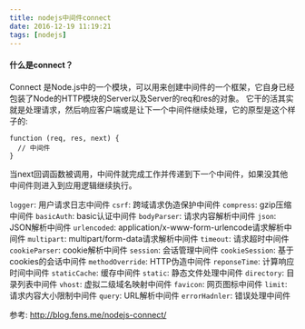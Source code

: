 ```yaml
---
title: nodejs中间件connect
date: 2016-12-19 11:19:21
tags: [nodejs]
---
```


#### 什么是connect？
Connect 是Node.js中的一个模块，可以用来创建中间件的一个框架，它自身已经包装了Node的HTTP模块的Server以及Server的req和res的对象。
它干的活其实就是处理请求，然后响应客户端或是让下一个中间件继续处理，它的原型是这个样子的:

```language-javascript
function (req, res, next) {
  // 中间件
}
```

当next回调函数被调用，中间件就完成工作并传递到下一个中间件，如果没其他中间件则进入到应用逻辑继续执行。

`logger`: 用户请求日志中间件
`csrf`: 跨域请求伪造保护中间件
`compress`: gzip压缩中间件
`basicAuth`: basic认证中间件
`bodyParser`: 请求内容解析中间件
`json`: JSON解析中间件
`urlencoded`: application/x-www-form-urlencode请求解析中间件
`multipart`: multipart/form-data请求解析中间件
`timeout`: 请求超时中间件
`cookieParser`: cookie解析中间件
`session`: 会话管理中间件
`cookieSession`: 基于cookies的会话中间件
`methodOverride`: HTTP伪造中间件
`reponseTime`: 计算响应时间中间件
`staticCache`: 缓存中间件
`static`: 静态文件处理中间件
`directory`: 目录列表中间件
`vhost`: 虚拟二级域名映射中间件
`favicon`: 网页图标中间件
`limit`: 请求内容大小限制中间件
`query`: URL解析中间件
`errorHadnler`: 错误处理中间件

参考: http://blog.fens.me/nodejs-connect/